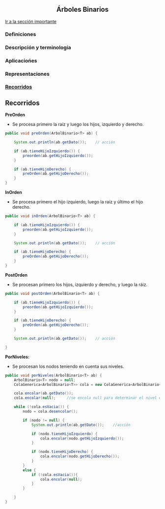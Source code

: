 <div>
<h2 align="center">Árboles Binarios</h1>
</div>

[Ir a la sección importante](#recorridos-1)



### Definiciones

### Descripción y terminología

### Aplicaciońes

### Representaciones

### [Recorridos](#recorridos-1)

## Recorridos

**PreOrden**
- Se procesa primero la raíz y luego los hijos, izquierdo y derecho.

```java
public void preOrden(ArbolBinario<T> ab) {

	System.out.println(ab.getDato());    // acción

    if (ab.tieneHijoIzquierdo()) {
        preorden(ab.getHijoIzquierdo());
    }

    if (ab.tieneHijoDerecho) {
        preOrden(ab.getHijoDerecho());
    }
}
```

**InOrden**
- Se procesa primero el hijo izquierdo, luego la raíz y último el hijo derecho.

```java
public void inOrden(ArbolBinario<T> ab) {

    if (ab.tieneHijoIzquierdo()) {
        preorden(ab.getHijoIzquierdo());
    }

    System.out.println(ab.getDato());    // acción

    if (ab.tieneHijoDerecho) {
        preOrden(ab.getHijoDerecho());
    }
}
```
**PostOrden**
- Se procesan primero los hijos, izquierdo y derecho, y luego la ráiz.

```java
public void postOrden(ArbolBinario<T> ab) {

    if (ab.tieneHijoIzquierdo()) {
        preorden(ab.getHijoIzquierdo());
    }

    if (ab.tieneHijoDerecho) {
        preOrden(ab.getHijoDerecho());
    }

    System.out.println(ab.getDato());    // acción

}
```
**PorNiveles:**
- Se procesan los nodos teniendo en cuenta sus niveles.

```java
public void porNiveles(ArbolBinario<T> ab) {
    ArbolBinario<T> nodo = null;
    ColaGenerica<ArbolBinario<T>> cola = new ColaGenerica<ArbolBinario<T>>();

    cola.encolar(ab.getDato());
    cola.encolar(null);     //se encola null para determinar el nivel en que nos encontramos

    while (!cola.esVacia()) {
        nodo = cola.desencolar();

        if (nodo != null) {
            System.out.println(ab.getDato());    //acción

            if (nodo.tieneHijoIzquierdo) {
                cola.encolar(nodo.getHijoIzquierdo());
            }

            if (nodo.tieneHijoDerecho) {
                cola.encolar(nodo.getHijoDerecho());
            }
        }
        else {
            if (!cola.esVacia()){
                cola.encolar(null);
            }
        }

    }
}
```





